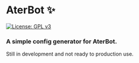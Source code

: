 # AterBot ✨
[![License: GPL v3](https://img.shields.io/badge/License-GPLv3-blue.svg)](/LICENSE)  
### A simple config generator for AterBot.
Still in development and not ready to production use.